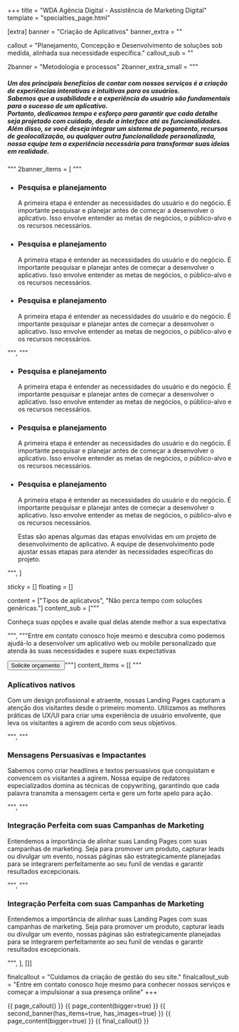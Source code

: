+++
title = "WDA Agência Digital - Assistência de Marketing Digital"
template = "specialties_page.html"

[extra]
banner = "Criação de Aplicativos"
banner_extra = ""

callout = "Planejamento, Concepção e Desenvolvimento de soluções sob medida, alinhada sua necessidade específica."
callout_sub = ""

2banner = "Metodologia e processos"
2banner_extra_small = """<h5>Um dos principais benefícios de contar com nossos serviços é a criação de experiências interativas e intuitivas para os usuários.<br/> Sabemos que a usabilidade e a experiência do usuário são fundamentais para o sucesso de um aplicativo.<br/> Portanto, dedicamos tempo e esforço para garantir que cada detalhe seja projetado com cuidado, desde a interface até as funcionalidades.<br/>
Além disso, se você deseja integrar um sistema de pagamento, recursos de geolocalização, ou qualquer outra funcionalidade personalizada, nossa equipe tem a experiência necessária para transformar suas ideias em realidade.</h5>"""
2banner_items = [
  """
  <div class="item bigger list">
    <ul>
      <li>
        <h3>Pesquisa e planejamento</h3>
        <p>A primeira etapa é entender as necessidades do usuário e do negócio. É importante pesquisar e planejar antes de começar a desenvolver o aplicativo. Isso envolve entender as metas de negócios, o público-alvo e os recursos necessários.</p>
      </li>
      <li>
        <h3>Pesquisa e planejamento</h3>
        <p>A primeira etapa é entender as necessidades do usuário e do negócio. É importante pesquisar e planejar antes de começar a desenvolver o aplicativo. Isso envolve entender as metas de negócios, o público-alvo e os recursos necessários.</p>
      </li>
      <li>
        <h3>Pesquisa e planejamento</h3>
        <p>A primeira etapa é entender as necessidades do usuário e do negócio. É importante pesquisar e planejar antes de começar a desenvolver o aplicativo. Isso envolve entender as metas de negócios, o público-alvo e os recursos necessários.</p>
      </li>
    </ul>
  </div>
  """,
  """
  <div class="item bigger list">
    <ul>
      <li>
        <h3>Pesquisa e planejamento</h3>
        <p>A primeira etapa é entender as necessidades do usuário e do negócio. É importante pesquisar e planejar antes de começar a desenvolver o aplicativo. Isso envolve entender as metas de negócios, o público-alvo e os recursos necessários.</p>
      </li>
      <li>
        <h3>Pesquisa e planejamento</h3>
        <p>A primeira etapa é entender as necessidades do usuário e do negócio. É importante pesquisar e planejar antes de começar a desenvolver o aplicativo. Isso envolve entender as metas de negócios, o público-alvo e os recursos necessários.</p>
      </li>
      <li>
        <h3>Pesquisa e planejamento</h3>
        <p>A primeira etapa é entender as necessidades do usuário e do negócio. É importante pesquisar e planejar antes de começar a desenvolver o aplicativo. Isso envolve entender as metas de negócios, o público-alvo e os recursos necessários.</p>
      </li>
      <divider-horizontal></divider-horizontal>
      <p>Estas são apenas algumas das etapas envolvidas em um projeto de desenvolvimento de aplicativo. A equipe de desenvolvimento pode ajustar essas etapas para atender às necessidades específicas do projeto.</p>
    </ul>
    
  </div>
  """,
]


sticky = []
floating = []

content = ["Tipos de aplicatvos", "Não perca tempo com soluções genéricas."]
content_sub = ["""<p>Conheça suas opções e avalie qual delas atende melhor a sua expectativa</p>""", """Entre em contato conosco hoje mesmo e descubra como podemos ajudá-lo a desenvolver um aplicativo web ou mobile personalizado que atenda às suas necessidades e supere suas expectativas</p><button>Solicite orçamento <img src='/img/arrow-right-solid.svg' alt=""></button>"""]
content_items = [[
  """
    <h3>Aplicativos nativos</h3>
    <p>Com um design profissional e atraente, nossas Landing Pages capturam a atenção dos visitantes desde o primeiro momento. Utilizamos as melhores práticas de UX/UI para criar uma experiência de usuário envolvente, que leva os visitantes a agirem de acordo com seus objetivos.</p>
  """,
  """
    <h3>Mensagens Persuasivas e Impactantes</h3>
    <p>Sabemos como criar headlines e textos persuasivos que conquistam e convencem os visitantes a agirem. Nossa equipe de redatores especializados domina as técnicas de copywriting, garantindo que cada palavra transmita a mensagem certa e gere um forte apelo para ação.</p>
  """,
  """
    <h3>Integração Perfeita com suas Campanhas de Marketing</h3>
    <p>Entendemos a importância de alinhar suas Landing Pages com suas campanhas de marketing. Seja para promover um produto, capturar leads ou divulgar um evento, nossas páginas são estrategicamente planejadas para se integrarem perfeitamente ao seu funil de vendas e garantir resultados excepcionais.</p>
  """,
  """
    <h3>Integração Perfeita com suas Campanhas de Marketing</h3>
    <p>Entendemos a importância de alinhar suas Landing Pages com suas campanhas de marketing. Seja para promover um produto, capturar leads ou divulgar um evento, nossas páginas são estrategicamente planejadas para se integrarem perfeitamente ao seu funil de vendas e garantir resultados excepcionais.</p>
  """,
], []]

finalcallout = "Cuidamos da criação de gestão do seu site."
finalcallout_sub = "Entre em contato conosco hoje mesmo para conhecer nossos serviços e começar a impulsionar a sua presença online"
+++

{{ page_callout() }}
{{ page_content(bigger=true) }}
{{ second_banner(has_items=true, has_images=true) }}
{{ page_content(bigger=true) }}
{{ final_callout() }}
